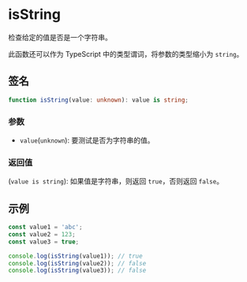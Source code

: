 # isString

检查给定的值是否是一个字符串。

此函数还可以作为 TypeScript 中的类型谓词，将参数的类型缩小为 `string`。

## 签名

```typescript
function isString(value: unknown): value is string;
```

### 参数

- `value`(`unknown`): 要测试是否为字符串的值。

### 返回值

(`value is string`): 如果值是字符串，则返回 `true`，否则返回 `false`。

## 示例

```typescript
const value1 = 'abc';
const value2 = 123;
const value3 = true;

console.log(isString(value1)); // true
console.log(isString(value2)); // false
console.log(isString(value3)); // false
```
